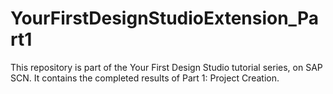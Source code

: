 # YourFirstDesignStudioExtension_Part1
This repository is part of the Your First Design Studio tutorial series, on SAP SCN.  It contains the completed results of Part 1: Project Creation.

